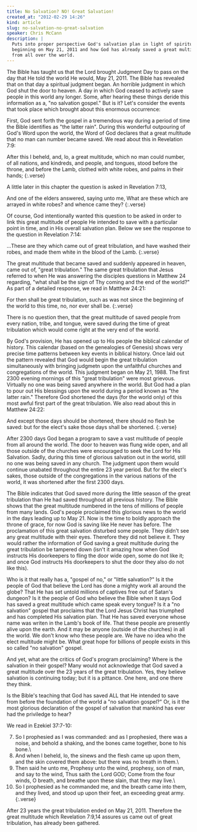 ```yaml
---
title: No Salvation? NO! Great Salvation!
created_at: "2012-02-29 14:26"
kind: article
slug: no-salvation-no-great-salvation
speaker: Chris McCann
description: |
  Puts into proper perspective God's salvation plan in light of spiritual judgment
  beginning on May 21, 2011 and how God has already saved a great multitude of people
  from all over the world.
---
```

The Bible has taught us that the Lord brought Judgment Day to pass on the day that He told 
the world He would, May 21, 2011. The Bible has revealed that on that day a spiritual 
judgment began. An horrible judgment in which God shut the door to heaven. A day in which 
God ceased to actively save people in this world any longer. Some, after hearing these 
things deride this information as a, "no salvation gospel." But is it? Let's consider the 
events that took place which brought about this enormous occurrence:

First, God sent forth the gospel in a tremendous way during a period of time the Bible 
identifies as "the latter rain". During this wonderful outpouring of God's Word upon the 
world, the Word of God declares that a great multitude that no man can number became saved. 
We read about this in Revelation 7:9:

After this I beheld, and, lo, a great multitude, which no man could number, of all nations, 
and kindreds, and people, and tongues, stood before the throne, and before the Lamb, 
clothed with white robes, and palms in their hands;
{:.verse}

A little later in this chapter the question is asked in Revelation 7:13, 

And one of the elders answered, saying unto me, What are these which are arrayed in white 
robes? and whence came they?
{:.verse}

Of course, God intentionally wanted this question to be asked in order to link this great 
multitude of people He intended to save with a particular point in time, and in His overall 
salvation plan. Below we see the response to the question in Revelation 7:14:

...These are they which came out of great tribulation, and have washed their robes, and 
made them white in the blood of the Lamb.
{:.verse}

The great multitude that became saved and suddenly appeared in heaven, came out of, "great 
tribulation." The same great tribulation that Jesus referred to when He was answering the 
disciples questions in Matthew 24 regarding, "what shall be the sign of Thy coming and the 
end of the world?" As part of a detailed response, we read in Matthew 24:21:

For then shall be great tribulation, such as was not since the beginning of the world to this 
time, no, nor ever shall be.
{:.verse}

There is no question then, that the great multitude of saved people from every nation, tribe, 
and tongue, were saved during the time of great tribulation which would come right at the 
very end of the world. 

By God's provision, He has opened up to His people the biblical calendar of history. This 
calendar (based on the genealogies of Genesis) shows very precise time patterns between key 
events in biblical history. Once laid out the pattern revealed that God would begin the 
great tribulation simultaneously with bringing judgmetn upon the unfaithful churches and 
congregations of the world. This judgment began on May 21, 1988. The first 2300 evening 
mornings of this "great tribulation" were most grievous. Virtually no one was being saved 
anywhere in the world. But God had a plan to pour out His blessings upon the world during 
a period known as "the latter rain." Therefore God shortened the days (for the world only) 
of this most awful first part of the great tribulation. We also read about this in 
Matthew 24:22:

And except those days should be shortened, there should no flesh be saved: but for the 
elect's sake those days shall be shortened.
{:.verse}

After 2300 days God began a program to save a vast multitude of people from all around the 
world. The door to heaven was flung wide open, and all those outside of the churches were 
encouraged to seek the Lord for His Salvation. Sadly, during this time of glorious salvation 
out in the world, still no one was being saved in any church. The judgment upon them would 
continue unabated throughout the entire 23 year period. But for the elect's sakes, those 
outside of the congregations in the various nations of the world, it was shortened after 
the first 2300 days. 

The Bible indicates that God saved more during the little season of the great tribulation 
than He had saved throughout all previous history. The Bible shows that the great multitude 
numbered in the tens of millions of people from many lands. God's people proclaimed this 
glorious news to the world in the days leading up to May 21. Now is the time to boldly 
approach the throne of grace, for now God is saving like He never has before. The 
proclamation of this great salvation disturbed some people. They didn't see any great 
multitude with their eyes. Therefore they did not believe it. They would rather the 
information of God saving a great multitude during the great tribulation be tampered 
down (isn't it amazing how when God instructs His doorkeepers to fling the door wide open, 
some do not like it; and once God instructs His doorkeepers to shut the door they also 
do not like this). 

Who is it that really has a, "gospel of no," or "little salvation?" Is it the people of 
God that believe the Lord has done a mighty work all around the globe? That He has set 
untold millions of captives free out of Satan's dungeon? Is it the people of God who 
believe the Bible when it says God has saved a great multitude which came speak every 
tongue? Is it a "no salvation" gospel that proclaims that the Lord Jesus Christ has 
triumphed and has completed His salvation plan. That He has saved everyone whose name 
was writen in the Lamb's book of life. That these people are presently alive upon the 
earth. And it may be anyone (outside of the churches) in all the world. We don't know 
who these people are. We have no idea who the elect multitude might be. What great hope 
for billions of people exists in this so called "no salvation" gospel. 

And yet, what are the critics of God's program proclaiming? Where is the salvation in 
their gospel? Many would not acknowledge that God saved a great multitude over the 23 
years of the great tribulation. Yes, they believe salvation is continuing today; but it 
is a pittance. One here, and one there they think. 

Is the Bible's teaching that God has saved ALL that He intended to save from before the 
foundation of the world a "no salvation gospel?" Or, is it the most glorious declaration 
of the gospel of salvation that mankind has ever had the priviledge to hear? 

We read in Ezekiel 37:7-10:

7) So I prophesied as I was commanded: and as I prophesied, there was a noise, and behold 
a shaking, and the bones came together, bone to his bone.\\
8) And when I beheld, lo, the sinews and the flesh came up upon them, and the skin covered 
them above: but there was no breath in them.\\
9) Then said he unto me, Prophesy unto the wind, prophesy, son of man, and say to the wind, 
Thus saith the Lord GOD; Come from the four winds, O breath, and breathe upon these slain, 
that they may live.\\
10) So I prophesied as he commanded me, and the breath came into them, and they lived, and 
stood up upon their feet, an exceeding great army.
{:.verse}

After 23 years the great tribulation ended on May 21, 2011. Therefore the great multitude 
which Revelation 7:9,14 assures us came out of great tribulation, has already been gathered.

